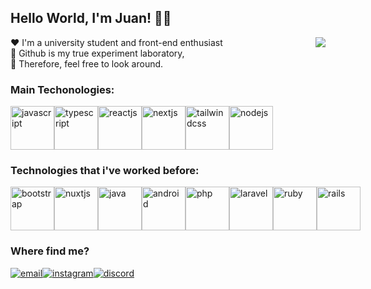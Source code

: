 <!---
Please consider giving this repository a star if i helped you in some way ;)
-->

## Hello World, I'm Juan! 🐱‍👤

<img align="right" src="https://media.giphy.com/media/v1.Y2lkPTc5MGI3NjExcTd6bDE1dzNxYnEwZjRmcDFyZm1wd2VvOTd2aW4xcW5pcmlraTZlNSZlcD12MV9pbnRlcm5hbF9naWZfYnlfaWQmY3Q9cw/zhYSVCirREeIZtONCI/giphy.gif">
<p>
    ❤ I'm a university student and front-end enthusiast</br> 
    🧪 Github is my true experiment laboratory,</br>
    🔎 Therefore, feel free to look around. 
</p>

### Main Techonologies:

<div style="display:flex">
  <img width="70" src="https://cdn.jsdelivr.net/gh/devicons/devicon/icons/javascript/javascript-original.svg" alt="javascript"/>
  <img width="70" src="https://cdn.jsdelivr.net/gh/devicons/devicon@latest/icons/typescript/typescript-original.svg" alt="typescript"/>
  <img width="70" src="https://cdn.jsdelivr.net/gh/devicons/devicon@latest/icons/react/react-original.svg" color="white" alt="reactjs"/>
  <img width="70" src="https://cdn.jsdelivr.net/gh/devicons/devicon@latest/icons/nextjs/nextjs-original.svg" alt="nextjs"/>
  <img width="70" src="https://cdn.jsdelivr.net/gh/devicons/devicon@latest/icons/tailwindcss/tailwindcss-original.svg" alt="tailwindcss"/>
  <img width="70" src="https://cdn.jsdelivr.net/gh/devicons/devicon@latest/icons/nodejs/nodejs-original-wordmark.svg" alt="nodejs"/>    
</div>
  
### Technologies that i've worked before:

<div style="display:flex">
  <img width="70" src="https://cdn.jsdelivr.net/gh/devicons/devicon@latest/icons/bootstrap/bootstrap-original.svg" alt="bootstrap"/>
  <img width="70" src="https://cdn.jsdelivr.net/gh/devicons/devicon@latest/icons/nuxtjs/nuxtjs-original.svg" alt="nuxtjs"/>
  <img width="70" src="https://cdn.jsdelivr.net/gh/devicons/devicon/icons/java/java-original.svg" alt="java"/>
  <img width="70" src="https://cdn.jsdelivr.net/gh/devicons/devicon/icons/android/android-plain.svg" alt="android"/>
  <img width="70" src="https://cdn.jsdelivr.net/gh/devicons/devicon@latest/icons/php/php-original.svg" alt="php"/>
  <img width="70" src="https://cdn.jsdelivr.net/gh/devicons/devicon@latest/icons/laravel/laravel-original.svg" alt="laravel"/>
  <img width="70" src="https://cdn.jsdelivr.net/gh/devicons/devicon@latest/icons/ruby/ruby-original.svg" alt="ruby"/>
  <img width="70" src="https://cdn.jsdelivr.net/gh/devicons/devicon@latest/icons/rails/rails-plain.svg" alt="rails"/>    
</div>

### Where find me?
  
<div style="display:flex">
  <a href="mailto:juangt360graus@gmail.com">
    <img src="https://img.shields.io/badge/Gmail-D14836?style=for-the-badge&logo=gmail&logoColor=white" alt="email" >
  </a>
  <a href="https://www.linkedin.com/in/juan-gustavo/" target="_blank">
    <img src="https://img.shields.io/badge/LinkedIn-0077B5?style=for-the-badge&logo=linkedin&logoColor=white" alt="instagram" target="_blank">
  </a>
  <a href="https://discordapp.com/users/168046934513156097/" target="_blank">
    <img src="https://img.shields.io/badge/Discord-7289DA?style=for-the-badge&logo=discord&logoColor=white" alt="discord" target="_blank">
  </a>
</div>
